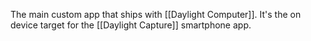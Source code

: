 The main custom app that ships with [[Daylight Computer]]. It's the on device target for the [[Daylight Capture]] smartphone app.